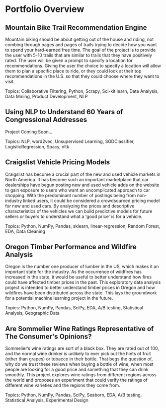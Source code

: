 # Portfolio Overview

## Mountain Bike Trail Recommendation Engine

Mountain biking should be about getting out of the house and riding, not combing through pages and pages of trails trying to decide how you want to spend your hard-earned free time. The goal of the project is to provide the user with 5-10 trails that are similar to trails that they have positively rated. The user will be given a prompt to specify a location for recommendations. Giving the user the choice to specify a location will allow them to plan a specific place to ride, or they could look at their top recommendations in the U.S. so that they could choose where they want to visit.

Topics: Collaborative Filtering, Python, Scrapy, Sci-kit learn, Data Analysis, Data Mining, Product Development, NLP


## Using NLP to Understand 60 Years of Congressional Addresses

  Project Coming Soon....
  
Topics: NLP, word2vec, Unsupervised Learning, SGDClassifier, LogisticRegression, Spacy, nltk

## Craigslist Vehicle Pricing Models
  
  Craigslist has become a crucial part of the new and used vehicle markets in North America. It has become such an important marketplace that car dealerships have begun posting new and used vehicle adds on the website to gain exposure to users who want an uncomplicated approach to car shopping. With the predominant number of postings being from non-industry linked users, it could be considered a crowdsourced pricing model for new and used cars. By analyzing the prices and descriptive characteristics of the vehicles we can build predictive models for future sellers or buyers to understand what a 'good price' is for a vehicle.

Topics: Python, NumPy, Pandas, sklearn, linear-regression, Random Forest, EDA, Data Cleaning

## Oregon Timber Performance and Wildfire Analysis
  
  Oregon is the number one producer of lumber in the US, which makes it an important state for the industry. As the occurrence of wildfires has increased in the state, it would be useful to better understand how fires could have affected timber prices in the past. This exploratory data analysis project is intended to better understand timber prices in Oregon and how wildfires have been distributed across the state. This lays the groundwork for a potential machine learning project in the future.

Topics: Python, NumPy, Pandas, SciPy, EDA, A/B testing, Statistical Analysis, Geographic Data


## Are Sommelier Wine Ratings Representative of The Consumer's Opinions?

  Sommelier’s wine ratings are sort of a black box. They are rated out of 100, and the normal wine drinker is unlikely to ever pick out the hints of fruit (other than grapes) or tobacco in their bottle. That begs the question of, why do we trust these reviews when buying a bottle of wine, when most people are looking for a good price and something that they can drink smoothly. This project explores wine ratings from different regions across the world and proposes an experiment that could verify the ratings of different wine varieties and the regions they come from.

Topics: Python, NumPy, Pandas, SciPy, Seaborn, EDA, A/B testing, Statistical Analysis, Experimental Design

